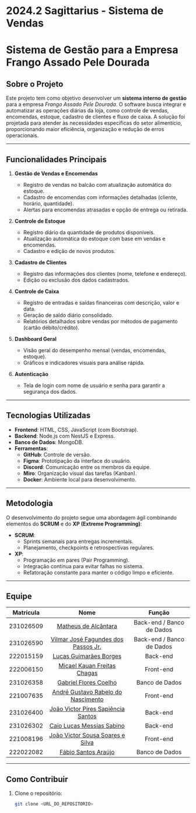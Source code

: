# 2024.2 Sagittarius - Sistema de Vendas

# Sistema de Gestão para a Empresa Frango Assado Pele Dourada

## Sobre o Projeto

Este projeto tem como objetivo desenvolver um **sistema interno de gestão** para a empresa *Frango Assado Pele Dourada*. O software busca integrar e automatizar as operações diárias da loja, como controle de vendas, encomendas, estoque, cadastro de clientes e fluxo de caixa. A solução foi projetada para atender às necessidades específicas do setor alimentício, proporcionando maior eficiência, organização e redução de erros operacionais.

---

## Funcionalidades Principais

1. **Gestão de Vendas e Encomendas**
   - Registro de vendas no balcão com atualização automática do estoque.
   - Cadastro de encomendas com informações detalhadas (cliente, horário, quantidade).
   - Alertas para encomendas atrasadas e opção de entrega ou retirada.

2. **Controle de Estoque**
   - Registro diário da quantidade de produtos disponíveis.
   - Atualização automática do estoque com base em vendas e encomendas.
   - Cadastro e edição de novos produtos.

3. **Cadastro de Clientes**
   - Registro das informações dos clientes (nome, telefone e endereço).
   - Edição ou exclusão dos dados cadastrados.

4. **Controle de Caixa**
   - Registro de entradas e saídas financeiras com descrição, valor e data.
   - Geração de saldo diário consolidado.
   - Relatórios detalhados sobre vendas por métodos de pagamento (cartão débito/crédito).

5. **Dashboard Geral**
   - Visão geral do desempenho mensal (vendas, encomendas, estoque).
   - Gráficos e indicadores visuais para análise rápida.

6. **Autenticação**
   - Tela de login com nome de usuário e senha para garantir a segurança dos dados.

---

## Tecnologias Utilizadas

- **Frontend**: HTML, CSS, JavaScript (com Bootstrap).
- **Backend**: Node.js com NestJS e Express.
- **Banco de Dados**: MongoDB.
- **Ferramentas**:
  - **GitHub**: Controle de versão.
  - **Figma**: Prototipação da interface do usuário.
  - **Discord**: Comunicação entre os membros da equipe.
  - **Miro**: Organização visual das tarefas (Kanban).
  - **Docker**: Ambiente local para desenvolvimento.

---

## Metodologia

O desenvolvimento do projeto segue uma abordagem ágil combinando elementos do **SCRUM** e do **XP (Extreme Programming)**:

- **SCRUM**:
  - Sprints semanais para entregas incrementais.
  - Planejamento, checkpoints e retrospectivas regulares.
- **XP**:
  - Programação em pares (Pair Programming).
  - Integração contínua para evitar falhas no sistema.
  - Refatoração constante para manter o código limpo e eficiente.

---

## Equipe

| Matrícula     | Nome                                 | Função                     |
|:-------------:|:------------------------------------:|:--------------------------:|
| 231026509     | [Matheus de Alcântara](https://github.com/matheusdealcantara)                | Back-end / Banco de Dados  |
| 231026590     | [Vilmar José Fagundes dos Passos Jr.](https://github.com/VilmarFagundes) | Back-end / Banco de Dados  |
| 222015159     | [Lucas Guimarães Borges](https://github.com/lcsgborges)              | Back-end                   |
| 222006150     | [Micael Kauan Freitas Chagas](https://github.com/devmicaell)         | Front-end                  |
| 231026358     | [Gabriel Flores Coelho](https://github.com/Gabrielfcoelho)               | Banco de Dados             |
| 221007635     | [André Gustavo Rabelo do Nascimento](https://github.com/AndreGustavoRN) | Front-end                  |
| 231026400     | [João Victor Pires Sapiência Santos](https://github.com/JoaoSapiencia)  | Back-end                   |
| 231026302     | [Caio Lucas Messias Sabino](https://github.com/caiomsabino)           | Back-end                   |
| 221008196     | [João Victor Sousa Soares e Silva](https://github.com/Discicle)    | Front-end                  |
| 222022082     | [Fábio Santos Araújo](https://github.com/fabiofonteles1)                 | Banco de Dados             |

---

## Como Contribuir

1. Clone o repositório:
   ```bash
   git clone <URL_DO_REPOSITORIO>
